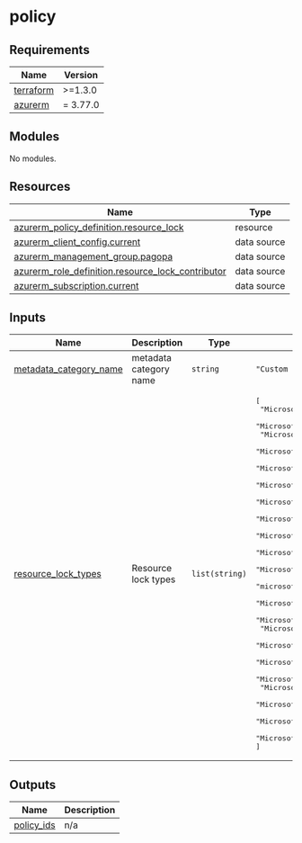 # policy

<!-- markdownlint-disable -->
<!-- BEGINNING OF PRE-COMMIT-TERRAFORM DOCS HOOK -->
## Requirements

| Name | Version |
|------|---------|
| <a name="requirement_terraform"></a> [terraform](#requirement\_terraform) | >=1.3.0 |
| <a name="requirement_azurerm"></a> [azurerm](#requirement\_azurerm) | = 3.77.0 |

## Modules

No modules.

## Resources

| Name | Type |
|------|------|
| [azurerm_policy_definition.resource_lock](https://registry.terraform.io/providers/hashicorp/azurerm/3.77.0/docs/resources/policy_definition) | resource |
| [azurerm_client_config.current](https://registry.terraform.io/providers/hashicorp/azurerm/3.77.0/docs/data-sources/client_config) | data source |
| [azurerm_management_group.pagopa](https://registry.terraform.io/providers/hashicorp/azurerm/3.77.0/docs/data-sources/management_group) | data source |
| [azurerm_role_definition.resource_lock_contributor](https://registry.terraform.io/providers/hashicorp/azurerm/3.77.0/docs/data-sources/role_definition) | data source |
| [azurerm_subscription.current](https://registry.terraform.io/providers/hashicorp/azurerm/3.77.0/docs/data-sources/subscription) | data source |

## Inputs

| Name | Description | Type | Default | Required |
|------|-------------|------|---------|:--------:|
| <a name="input_metadata_category_name"></a> [metadata\_category\_name](#input\_metadata\_category\_name) | metadata category name | `string` | `"Custom PagoPA"` | no |
| <a name="input_resource_lock_types"></a> [resource\_lock\_types](#input\_resource\_lock\_types) | Resource lock types | `list(string)` | <pre>[<br/>  "Microsoft.DocumentDB/databaseAccounts",<br/>  "Microsoft.Storage/storageAccounts",<br/>  "Microsoft.Cache/Redis",<br/>  "Microsoft.Network/publicIPAddresses",<br/>  "Microsoft.DBforPostgreSQL/servers",<br/>  "Microsoft.DBforPostgreSQL/flexibleServers",<br/>  "Microsoft.DataProtection/backupVaults",<br/>  "Microsoft.Network/applicationGateways",<br/>  "Microsoft.Network/natGateways",<br/>  "Microsoft.Network/virtualNetworkGateways",<br/>  "Microsoft.OperationalInsights/workspaces",<br/>  "microsoft.insights/components",<br/>  "Microsoft.ContainerService/ManagedClusters",<br/>  "Microsoft.Cdn/profiles",<br/>  "Microsoft.KeyVault/vaults",<br/>  "Microsoft.EventHub/Namespaces",<br/>  "Microsoft.EventHub/namespaces/eventhubs",<br/>  "Microsoft.DataFactory/factories",<br/>  "Microsoft.Kusto/Clusters",<br/>  "Microsoft.ManagedIdentity/userAssignedIdentities",<br/>  "Microsoft.NotificationHubs/namespaces",<br/>  "Microsoft.NotificationHubs/namespaces/notificationHubs"<br/>]</pre> | no |

## Outputs

| Name | Description |
|------|-------------|
| <a name="output_policy_ids"></a> [policy\_ids](#output\_policy\_ids) | n/a |
<!-- END OF PRE-COMMIT-TERRAFORM DOCS HOOK -->
